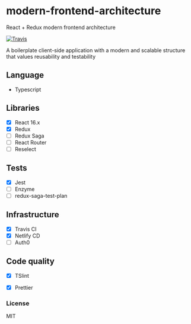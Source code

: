 # modern-frontend-architecture
React + Redux modern frontend architecture

[![Travis](https://img.shields.io/travis/alanrsoares/modern-frontend-architecture/master.svg)](https://travis-ci.org/alanrsoares/modern-frontend-architecture)


A boilerplate client-side application with a modern and scalable structure that values reusability and testability

## Language

- Typescript

## Libraries

- [x] React 16.x
- [x] Redux
- [ ] Redux Saga
- [ ] React Router
- [ ] Reselect

## Tests

- [x] Jest
- [ ] Enzyme
- [ ] redux-saga-test-plan

## Infrastructure

- [x] Travis CI 
- [x] Netlify CD
- [ ] Auth0

## Code quality 

- [x] TSlint
- [x] Prettier


### License
MIT

